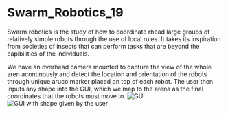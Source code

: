 # Swarm_Robotics_19
Swarm robotics is the study of how to coordinate rhead large groups of relatively simple robots through the use of local rules. It takes its inspiration from societies of insects that can perform tasks that are beyond the capibilities of the individuals.

We have an overhead camera mounted to capture the view of the whole aren acontinously and detect the location and orientation of the robots through unique aruco marker placed on top of each robot. The user then inputs any shape into the GUI, which we map to the arena as the final coordinates that the robots must move to.
![GUI](https://github.com/muskanag/Swarm_Robotics_19/blob/master/GUI.png)
![GUI with shape given by the user](https://github.com/muskanag/Swarm_Robotics_19/blob/master/GUIwithshape.png)
